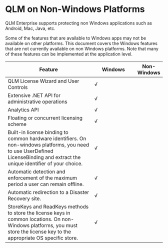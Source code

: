 # QLM on Non-Windows Platforms

QLM Enterprise supports protecting non Windows applications such as Android, Mac, Java, etc.

Some of the features that are available to Windows apps may not be available on other platforms. This document covers the Windows features that are not currently available on non Windows platforms. Note that many of these features can be implemented at the application level.

&#x20;

<table><thead><tr><th width="307.3333333333333">Feature</th><th width="137">Windows</th><th>Non-Windows</th></tr></thead><tbody><tr><td>QLM License Wizard and User Controls</td><td>√</td><td> </td></tr><tr><td>Extensive .NET API for administrative operations</td><td>√</td><td> </td></tr><tr><td>Analytics API</td><td>√ </td><td> </td></tr><tr><td>Floating or concurrent licensing scheme</td><td>√</td><td> </td></tr><tr><td>Built-in license binding to common hardware identifiers. On non-windows platforms, you need to use UserDefined LicenseBinding and extract the unique identifier of your choice.</td><td>√</td><td> </td></tr><tr><td>Automatic detection and enforcement of the maximum period a user can remain offline.</td><td>√</td><td> </td></tr><tr><td>Automatic redirection to a Disaster Recovery site.</td><td>√</td><td> </td></tr><tr><td>StoreKeys and ReadKeys methods to store the license keys in common locations. On non-Windows platforms, you must store the license key to the appropriate OS specific store.</td><td>√</td><td> </td></tr></tbody></table>
